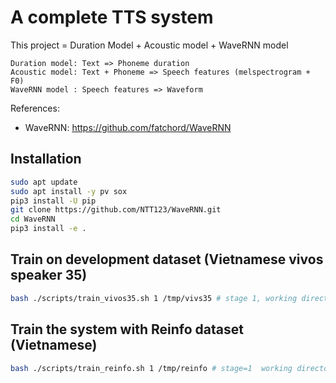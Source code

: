 # A complete TTS system

This project = Duration Model + Acoustic model + WaveRNN model

```
Duration model: Text => Phoneme duration
Acoustic model: Text + Phoneme => Speech features (melspectrogram + F0)
WaveRNN model : Speech features => Waveform
```

References:
- WaveRNN: https://github.com/fatchord/WaveRNN

## Installation

```sh
sudo apt update
sudo apt install -y pv sox
pip3 install -U pip
git clone https://github.com/NTT123/WaveRNN.git
cd WaveRNN
pip3 install -e .
```

## Train on development dataset (Vietnamese vivos speaker 35)

```sh
bash ./scripts/train_vivos35.sh 1 /tmp/vivs35 # stage 1, working directory /tmp/vivos35
```

## Train the system with Reinfo dataset (Vietnamese)

```sh
bash ./scripts/train_reinfo.sh 1 /tmp/reinfo # stage=1  working directory=/tmp/reinfo
```


